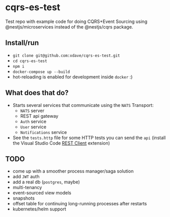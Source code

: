 # cqrs-es-test

Test repo with example code for doing CQRS+Event Sourcing
using @nestjs/microservices instead of the @nestjs/cqrs package.

## Install/run
- `git clone git@github.com:xdave/cqrs-es-test.git`
- `cd cqrs-es-test`
- `npm i`
- `docker-compose up --build`
- hot-reloading is enabled for development inside `docker` :)

## What does that do?
- Starts several services that communicate using the `NATS` Transport:
  - `NATS` server
  - REST api gateway
  - `Auth` service
  - `User` service
  - `Notifications` service
- See the `tests.http` file for some HTTP tests you can send the `api` (install the Visual Studio Code [REST Client](https://marketplace.visualstudio.com/items?itemName=humao.rest-client) extension)

## TODO
- come up with a smoother process manager/saga solution
- add `JWT` auth
- add a real db (`postgres`, maybe)
- multi-tenancy
- event-sourced view models
- snapshots
- offset table for continuing long-running processes after restarts
- kubernetes/helm support
